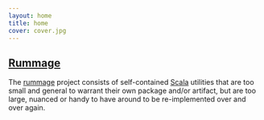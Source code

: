 ```yaml
---
layout: home
title: home
cover: cover.jpg
---
```


## <a name="rummage"></a>[Rummage](/rummage/)

The [rummage](/rummage/) project consists of self-contained [Scala](http://www.scala-lang.org/) utilities that are too small and general to warrant their own package and/or artifact, but are too large, nuanced or handy to have around to be re-implemented over and over again.
